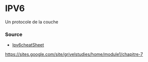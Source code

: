 # IPV6

Un protocole de la couche

### Source

- [Ipv6cheatSheet](images/ipv6_cheat_sheet.pdf)

https://sites.google.com/site/grivelstudies/home/module1/chapitre-7